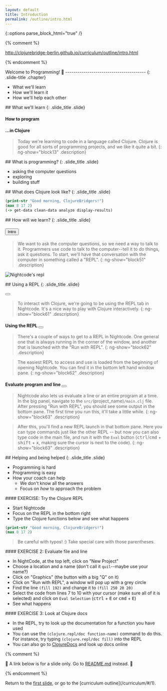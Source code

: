 ```yaml
---
layout: default
title: Introduction
permalink: /outline/intro.html
---
```


{::options parse_block_html="true" /}

{% comment %}

http://clojurebridge-berlin.github.io/curriculum/outline/intro.html

{% endcomment %}

<section>
Welcome to Programming! 🙌
----------------------------------------
{: .slide-title .chapter}

* What we'll learn
* How we'll learn it
* How we'll help each other
</section>

<section ng-controller="NarrativeController">
## What we'll learn
{: .slide_title .slide}

#### How to program
#### ...in Clojure

> Today we're learning to code in a language called Clojure. Clojure is good for all sorts of programming projects, and we like it quite a bit.
{: ng-show="block13" .description}
</section>


<section ng-controller="NarrativeController">
## What is programming?
{: .slide_title .slide}

* asking the computer questions
* exploring
* building stuff
</section>


<section ng-controller="NarrativeController">
## What does Clojure look like?
{: .slide_title .slide}

```clojure
(print-str "Good morning, ClojureBridgers!")
(max 8 17 2)
(-> get-data clean-data analyze display-results)
```
</section>


<section>
## How will we learn?
{: .slide_title .slide}

#### <button class="link" ng-model="block51" ng-click="block51=!block51">Intro</button>

> We want to ask the computer questions, so we need a way to talk to it.
> Programmers use code to talk to the computer--tell it to do things, ask it questions.
> To start, we'll have that conversation with the computer in something called a "REPL".
{: ng-show="block51" .description}

![Nightcode's repl](img/repl.png)

</section>


<section ng-controller="NarrativeController">
## Using a REPL
{: .slide_title .slide}

#### <button class="link" ng-bind-html="details" ng-model="block61" ng-click="block61=!block61"></button>

> To interact with Clojure, we're going to be using the REPL tab in
> Nightcode. It's a nice way to play with Clojure interactively.
{: ng-show="block61" .description}


#### Using the REPL <button class="link" ng-bind-html="details" ng-model="block62" ng-click="block62=!block62"></button>

> There's a couple of ways to get to a REPL in Nightcode. One general one
> that is always running in the corner of the window, and another that is
> launched with the "Run with REPL".
{: ng-show="block62" .description}

> The easiest REPL to access and use is loaded from the beginning of
> opening Nightcode. You can find it in the bottom left hand window
> pane.
{: ng-show="block62" .description}


#### Evaluate program and line <button class="link" ng-bind-html="details" ng-model="block63" ng-click="block63=!block63"></button>

<!-- TODO project_name should probably be defined somewhere, right? -->
> Nightcode also lets us evaluate a line or an entire program at a time.
> In the big panel, navigate to the `src/`(project_name)`/main.clj` file.
> After pressing "Run with REPL", you should see some output in the bottom
> pane. The first time you run this, it'll take a little while.
{: ng-show="block63" .description}

> After this, you'll find a new REPL launch in that bottom pane. Here you
> can type commands just like the other REPL -- but now you can also type
> code in the main file, and run it with the `Eval` button
> (<kbd>ctrl</kbd>/<kbd>cmd</kbd> + <kbd>shift</kbd> + <kbd>x</kbd>, making sure the cursor is next to the code).
{: ng-show="block63" .description}
</section>


<section ng-controller="NarrativeController">
## Helping and being helped
{: .slide_title .slide}

* Programming is hard
* Programming is easy
* How your coach can help
  * We don't know all the answers
  * Focus on *how* to approach the problem

</section>


<section>
#### EXERCISE: Try the Clojure REPL

* Start Nightcode
* Focus on the REPL in the bottom right
* Type the Clojure functions below and see what happens

```clojure
(print-str "Good morning, ClojureBridgers!")
(max 8 17 2)
```
> Be careful with typos! :) Take special care with those parentheses.
</section>


<section>
#### EXERCISE 2: Evaluate file and line

* In NightCode, at the top left, click on "New Project"
* Choose a location and a name (don't call it `quil`--maybe use your name?)
* Click on "Graphics" (the button with a big "Q" on it)
* Click on "Run with REPL", a window will pop up with a grey circle
* Find the line `(fill 192)` and change it to `(fill 250 20 20)`
* Select the code from lines 7 to 10 with your cursor (make sure all of it is selected) and click on `Eval Selection` (<kbd>ctrl</kbd> + <kbd>E</kbd> or <kbd>cmd</kbd> + <kbd>E</kbd>)
* See what happens
</section>


<section>
#### EXERCISE 3: Look at Clojure docs

* In the REPL, try to look up the documentation for a function you have used
* You can use the `(clojure.repl/doc function-name)` command to do this. For instance, try typing `(clojure.repl/doc fill)` into the REPL
* You can also go to [ClojureDocs](http://clojuredocs.org) and look up docs online
</section>

{% comment %}

:star2: A link below is for a slide only. Go to [README.md](../README.md)
instead. :star2:

{% endcomment %}

<section>
Return to the <a href="javascript:;" onClick="Reveal.slide(1);">first slide</a>,
or go to the [curriculum outline](/curriculum/#/1).
</section>
